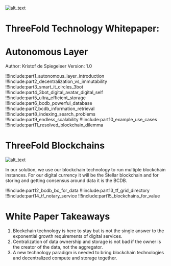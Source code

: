 ![alt_text](img/header.png)

# ThreeFold Technology Whitepaper: 
# Autonomous Layer

Author: Kristof de Spiegeleer
Version: 1.0

!!!include:part1_autonomous_layer_introduction
!!!include:part2_decentralization_vs_immutability
!!!include:part3_smart_it_circles_3bot
!!!include:part4_3bot_digital_avatar_digital_self
!!!include:part5_ultra_efficient_storage
!!!include:part6_bcdb_powerful_database
!!!include:part7_bcdb_information_retrieval
!!!include:part8_indexing_search_problems
!!!include:part9_endless_scalability
!!!include:part10_example_use_cases
!!!include:part11_resolved_blockchain_dilemma


# ThreeFold Blockchains

![alt_text](img/net.png)


In our solution, we use our blockchain technology to run multiple blockchain instances. For our digital currency it will be the Stellar blockchain and for storing and getting consensus around data it is the BCDB.


!!!include:part12_bcdb_bc_for_data
!!!include:part13_tf_grid_directory
!!!include:part14_tf_notary_service
!!!include:part15_blockchains_for_value


# White Paper Takeaways 

1. Blockchain technology is here to stay but is not the single answer to the exponential growth requirements of digital services.
2. Centralization of data ownership and storage is not bad if the owner is the creator of the data, not the aggregator.
3. A new technology paradigm is needed to bring blockchain technologies and decentralized compute and storage together.